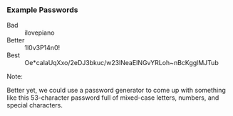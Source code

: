 ### Example Passwords

<dl>
    <div class="fragment">
        <dt>Bad</dt>
        <dd>ilovepiano</dd>
    </div>
    <div class="fragment">
        <dt>Better</dt>
        <dd>1l0v3P14n0!</dd>
    </div>
    <div class="fragment">
        <dt>Best</dt>
        <dd style="white-space: nowrap;">Oe*calaUqXxo/2eDJ3bkuc/w23lNeaEINGvYRLoh~nBcKgglMJTub</dd>
    </div>
</dl>

Note:

Better yet, we could use a password generator to come up with something like this 53-character password full of mixed-case letters, numbers, and special characters.
